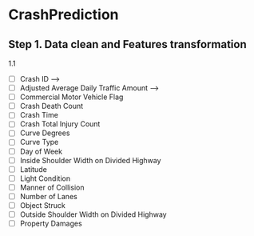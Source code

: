 # CrashPrediction

## Step 1. Data clean and Features transformation
1.1 

- [ ] Crash ID  -->  
- [ ] Adjusted Average Daily Traffic Amount --> 
- [ ] Commercial Motor Vehicle Flag
- [ ] Crash Death Count 
- [ ] Crash Time
- [ ] Crash Total Injury Count
- [ ] Curve Degrees
- [ ] Curve Type
- [ ] Day of Week
- [ ] Inside Shoulder Width on Divided Highway
- [ ] Latitude
- [ ] Light Condition
- [ ] Manner of Collision
- [ ] Number of Lanes
- [ ] Object Struck
- [ ] Outside Shoulder Width on Divided Highway
- [ ] Property Damages
